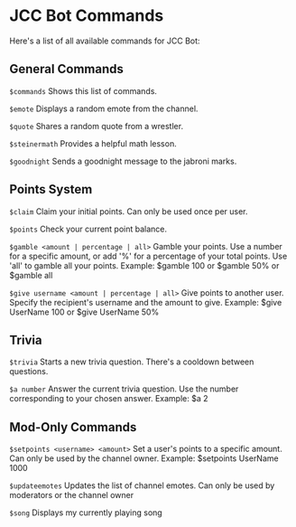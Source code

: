 # JCC Bot Commands

Here's a list of all available commands for JCC Bot:

## General Commands

`$commands`
Shows this list of commands.

`$emote`
Displays a random emote from the channel.

`$quote`
Shares a random quote from a wrestler.

`$steinermath`
Provides a helpful math lesson.

`$goodnight`
Sends a goodnight message to the jabroni marks.

## Points System

`$claim`
Claim your initial points. Can only be used once per user.

`$points`
Check your current point balance.

`$gamble <amount | percentage | all>`
Gamble your points. Use a number for a specific amount, or add '%' for a percentage of your total points. Use 'all' to gamble all your points.
Example: $gamble 100 or $gamble 50% or $gamble all

`$give username <amount | percentage | all>`
Give points to another user. Specify the recipient's username and the amount to give.
Example: $give UserName 100 or $give UserName 50%

## Trivia

`$trivia`
Starts a new trivia question. There's a cooldown between questions.

`$a number`
Answer the current trivia question. Use the number corresponding to your chosen answer.
Example: $a 2

## Mod-Only Commands

`$setpoints <username> <amount>`
Set a user's points to a specific amount. Can only be used by the channel owner.
Example: $setpoints UserName 1000

`$updateemotes`
Updates the list of channel emotes. Can only be used by moderators or the channel owner

`$song`
Displays my currently playing song
